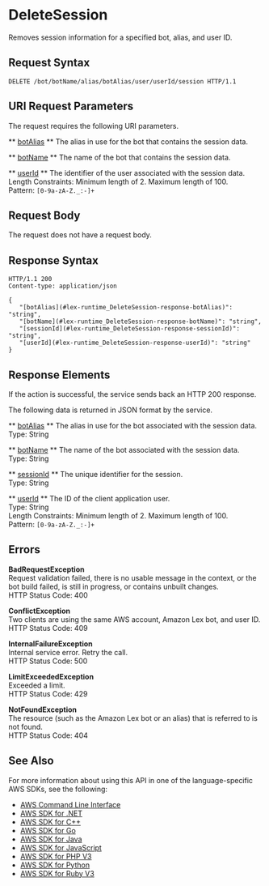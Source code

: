 # DeleteSession<a name="API_runtime_DeleteSession"></a>

Removes session information for a specified bot, alias, and user ID\. 

## Request Syntax<a name="API_runtime_DeleteSession_RequestSyntax"></a>

```
DELETE /bot/botName/alias/botAlias/user/userId/session HTTP/1.1
```

## URI Request Parameters<a name="API_runtime_DeleteSession_RequestParameters"></a>

The request requires the following URI parameters\.

 ** [botAlias](#API_runtime_DeleteSession_RequestSyntax) **   <a name="lex-runtime_DeleteSession-request-botAlias"></a>
The alias in use for the bot that contains the session data\.

 ** [botName](#API_runtime_DeleteSession_RequestSyntax) **   <a name="lex-runtime_DeleteSession-request-botName"></a>
The name of the bot that contains the session data\.

 ** [userId](#API_runtime_DeleteSession_RequestSyntax) **   <a name="lex-runtime_DeleteSession-request-userId"></a>
The identifier of the user associated with the session data\.  
Length Constraints: Minimum length of 2\. Maximum length of 100\.  
Pattern: `[0-9a-zA-Z._:-]+` 

## Request Body<a name="API_runtime_DeleteSession_RequestBody"></a>

The request does not have a request body\.

## Response Syntax<a name="API_runtime_DeleteSession_ResponseSyntax"></a>

```
HTTP/1.1 200
Content-type: application/json

{
   "[botAlias](#lex-runtime_DeleteSession-response-botAlias)": "string",
   "[botName](#lex-runtime_DeleteSession-response-botName)": "string",
   "[sessionId](#lex-runtime_DeleteSession-response-sessionId)": "string",
   "[userId](#lex-runtime_DeleteSession-response-userId)": "string"
}
```

## Response Elements<a name="API_runtime_DeleteSession_ResponseElements"></a>

If the action is successful, the service sends back an HTTP 200 response\.

The following data is returned in JSON format by the service\.

 ** [botAlias](#API_runtime_DeleteSession_ResponseSyntax) **   <a name="lex-runtime_DeleteSession-response-botAlias"></a>
The alias in use for the bot associated with the session data\.  
Type: String

 ** [botName](#API_runtime_DeleteSession_ResponseSyntax) **   <a name="lex-runtime_DeleteSession-response-botName"></a>
The name of the bot associated with the session data\.  
Type: String

 ** [sessionId](#API_runtime_DeleteSession_ResponseSyntax) **   <a name="lex-runtime_DeleteSession-response-sessionId"></a>
The unique identifier for the session\.  
Type: String

 ** [userId](#API_runtime_DeleteSession_ResponseSyntax) **   <a name="lex-runtime_DeleteSession-response-userId"></a>
The ID of the client application user\.  
Type: String  
Length Constraints: Minimum length of 2\. Maximum length of 100\.  
Pattern: `[0-9a-zA-Z._:-]+` 

## Errors<a name="API_runtime_DeleteSession_Errors"></a>

 **BadRequestException**   
 Request validation failed, there is no usable message in the context, or the bot build failed, is still in progress, or contains unbuilt changes\.   
HTTP Status Code: 400

 **ConflictException**   
 Two clients are using the same AWS account, Amazon Lex bot, and user ID\.   
HTTP Status Code: 409

 **InternalFailureException**   
Internal service error\. Retry the call\.  
HTTP Status Code: 500

 **LimitExceededException**   
Exceeded a limit\.  
HTTP Status Code: 429

 **NotFoundException**   
The resource \(such as the Amazon Lex bot or an alias\) that is referred to is not found\.  
HTTP Status Code: 404

## See Also<a name="API_runtime_DeleteSession_SeeAlso"></a>

For more information about using this API in one of the language\-specific AWS SDKs, see the following:
+  [AWS Command Line Interface](https://docs.aws.amazon.com/goto/aws-cli/runtime.lex-2016-11-28/DeleteSession) 
+  [AWS SDK for \.NET](https://docs.aws.amazon.com/goto/DotNetSDKV3/runtime.lex-2016-11-28/DeleteSession) 
+  [AWS SDK for C\+\+](https://docs.aws.amazon.com/goto/SdkForCpp/runtime.lex-2016-11-28/DeleteSession) 
+  [AWS SDK for Go](https://docs.aws.amazon.com/goto/SdkForGoV1/runtime.lex-2016-11-28/DeleteSession) 
+  [AWS SDK for Java](https://docs.aws.amazon.com/goto/SdkForJava/runtime.lex-2016-11-28/DeleteSession) 
+  [AWS SDK for JavaScript](https://docs.aws.amazon.com/goto/AWSJavaScriptSDK/runtime.lex-2016-11-28/DeleteSession) 
+  [AWS SDK for PHP V3](https://docs.aws.amazon.com/goto/SdkForPHPV3/runtime.lex-2016-11-28/DeleteSession) 
+  [AWS SDK for Python](https://docs.aws.amazon.com/goto/boto3/runtime.lex-2016-11-28/DeleteSession) 
+  [AWS SDK for Ruby V3](https://docs.aws.amazon.com/goto/SdkForRubyV3/runtime.lex-2016-11-28/DeleteSession) 